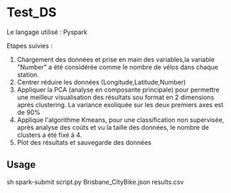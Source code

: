 # Test_DS
Le langage utilisé : Pyspark

Etapes suivies :

  1. Chargement des données et prise en main des variables,la variable "Number" a été considérée comme le nombre de vélos dans chaque station.
  2. Centrer réduire les données (Longitude,Latitude,Number)
  3. Appliquer la PCA (analyse en composante principale) pour permettre une meilleur visualisation des résultats sou format en 2 dimensions après clustering.
  La variance exoliquée sur les deux premiers axes est de 90%
  4. Applique l'algorithme Kmeans, pour une classification non supervisée, après analyse des coùts et vu la taille des données, le nombre de clusters a été fixé à 4.
  5. Plot des résultats et sauvegarde des données

## Usage

sh spark-submit script.py Brisbane_CityBike.json results.csv
